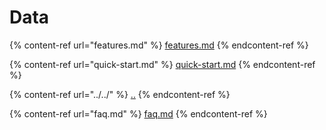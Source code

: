 # Data

{% content-ref url="features.md" %}
[features.md](features.md)
{% endcontent-ref %}

{% content-ref url="quick-start.md" %}
[quick-start.md](quick-start.md)
{% endcontent-ref %}

{% content-ref url="../../" %}
[..](../../)
{% endcontent-ref %}

{% content-ref url="faq.md" %}
[faq.md](faq.md)
{% endcontent-ref %}
